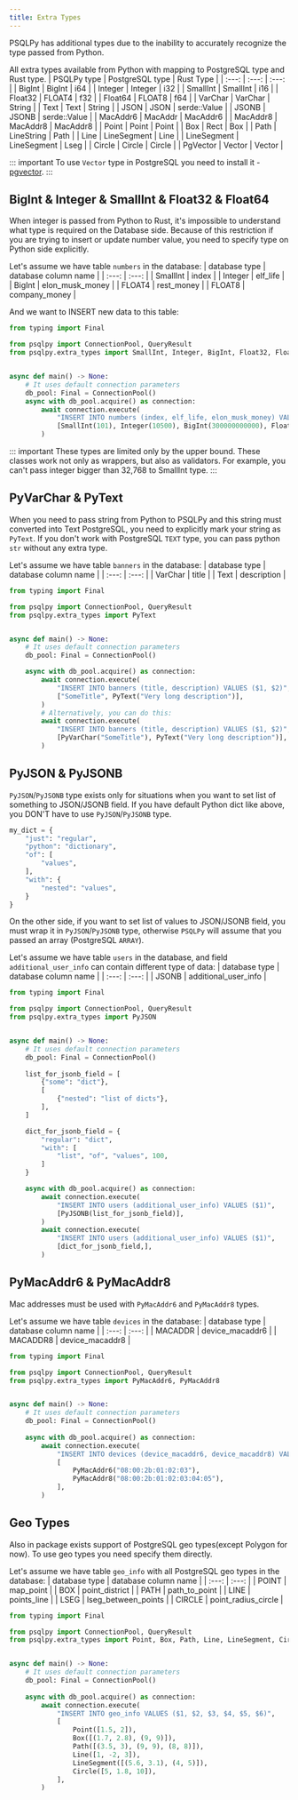 ```yaml
---
title: Extra Types
---
```


PSQLPy has additional types due to the inability to accurately recognize the type passed from Python.

All extra types available from Python with mapping to PostgreSQL type and Rust type.
| PSQLPy type | PostgreSQL type | Rust Type |
| :---: | :---: | :---: |
| BigInt | BigInt | i64 |
| Integer | Integer | i32 |
| SmallInt | SmallInt | i16 |
| Float32 | FLOAT4 | f32 |
| Float64 | FLOAT8 | f64 |
| VarChar | VarChar | String |
| Text | Text | String |
| JSON | JSON | serde::Value |
| JSONB | JSONB | serde::Value |
| MacAddr6 | MacAddr | MacAddr6 |
| MacAddr8 | MacAddr8 | MacAddr8 |
| Point | Point | Point |
| Box | Rect | Box |
| Path | LineString | Path |
| Line | LineSegment | Line |
| LineSegment | LineSegment | Lseg |
| Circle | Circle | Circle |
| PgVector | Vector | Vector |

::: important
To use `Vector` type in PostgreSQL you need to install it - [pgvector](https://github.com/pgvector/pgvector).
:::


## BigInt & Integer & SmallInt & Float32 & Float64
When integer is passed from Python to Rust, it's impossible to understand what type is required on the Database side.
Because of this restriction if you are trying to insert or update number value, you need to specify type on Python side explicitly.

Let's assume we have table `numbers` in the database:
|  database type | database column name |
| :---: | :---: |
| SmallInt | index |
| Integer | elf_life |
| BigInt | elon_musk_money |
| FLOAT4 | rest_money |
| FLOAT8 | company_money |

And we want to INSERT new data to this table:
```python
from typing import Final

from psqlpy import ConnectionPool, QueryResult
from psqlpy.extra_types import SmallInt, Integer, BigInt, Float32, Float64


async def main() -> None:
    # It uses default connection parameters
    db_pool: Final = ConnectionPool()
    async with db_pool.acquire() as connection:
        await connection.execute(
            "INSERT INTO numbers (index, elf_life, elon_musk_money) VALUES ($1, $2, $3, $4, $5)",
            [SmallInt(101), Integer(10500), BigInt(300000000000), Float32(123.11), Float64(222.12)],
        )
```

::: important
These types are limited only by the upper bound.
These classes work not only as wrappers, but also as validators.
For example, you can't pass integer bigger than 32,768 to SmallInt type.
:::

## PyVarChar & PyText
When you need to pass string from Python to PSQLPy and this string must converted into Text PostgreSQL, you need to explicitly mark your string as `PyText`.
If you don't work with PostgreSQL `TEXT` type, you can pass python `str` without any extra type.

Let's assume we have table `banners` in the database:
|  database type | database column name |
| :---: | :---: |
| VarChar | title |
| Text | description |
```python
from typing import Final

from psqlpy import ConnectionPool, QueryResult
from psqlpy.extra_types import PyText


async def main() -> None:
    # It uses default connection parameters
    db_pool: Final = ConnectionPool()

    async with db_pool.acquire() as connection:
        await connection.execute(
            "INSERT INTO banners (title, description) VALUES ($1, $2)",
            ["SomeTitle", PyText("Very long description")],
        )
        # Alternatively, you can do this:
        await connection.execute(
            "INSERT INTO banners (title, description) VALUES ($1, $2)",
            [PyVarChar("SomeTitle"), PyText("Very long description")],
        )
```

## PyJSON & PyJSONB
`PyJSON`/`PyJSONB` type exists only for situations when you want to set list of something to JSON/JSONB field.
If you have default Python dict like above, you DON'T have to use `PyJSON`/`PyJSONB` type.
```python
my_dict = {
    "just": "regular",
    "python": "dictionary",
    "of": [
        "values",
    ],
    "with": {
        "nested": "values",
    }
}
```
On the other side, if you want to set list of values to JSON/JSONB field, you must wrap it in `PyJSON`/`PyJSONB` type, otherwise `PSQLPy` will assume that you passed an array (PostgreSQL `ARRAY`).

Let's assume we have table `users` in the database, and field `additional_user_info` can contain different type of data:
|  database type | database column name |
| :---: | :---: |
| JSONB | additional_user_info |

```python
from typing import Final

from psqlpy import ConnectionPool, QueryResult
from psqlpy.extra_types import PyJSON


async def main() -> None:
    # It uses default connection parameters
    db_pool: Final = ConnectionPool()
    
    list_for_jsonb_field = [
        {"some": "dict"},
        [
            {"nested": "list of dicts"},
        ],
    ]

    dict_for_jsonb_field = {
        "regular": "dict",
        "with": [
            "list", "of", "values", 100,
        ]
    }

    async with db_pool.acquire() as connection:
        await connection.execute(
            "INSERT INTO users (additional_user_info) VALUES ($1)",
            [PyJSONB(list_for_jsonb_field)],
        )
        await connection.execute(
            "INSERT INTO users (additional_user_info) VALUES ($1)",
            [dict_for_jsonb_field,],
        )
```

## PyMacAddr6 & PyMacAddr8
Mac addresses must be used with `PyMacAddr6` and `PyMacAddr8` types.

Let's assume we have table `devices` in the database:
|  database type | database column name |
| :---: | :---: |
| MACADDR | device_macaddr6 |
| MACADDR8 | device_macaddr8 |

```python
from typing import Final

from psqlpy import ConnectionPool, QueryResult
from psqlpy.extra_types import PyMacAddr6, PyMacAddr8


async def main() -> None:
    # It uses default connection parameters
    db_pool: Final = ConnectionPool()
    
    async with db_pool.acquire() as connection:
        await connection.execute(
            "INSERT INTO devices (device_macaddr6, device_macaddr8) VALUES ($1, $2)",
            [
                PyMacAddr6("08:00:2b:01:02:03"),
                PyMacAddr8("08:00:2b:01:02:03:04:05"),
            ],
        )
```

## Geo Types
Also in package exists support of PostgreSQL geo types(except Polygon for now).
To use geo types you need specify them directly.

Let's assume we have table `geo_info` with all PostgreSQL geo types in the database:
|  database type | database column name |
| :---: | :---: |
| POINT | map_point |
| BOX | point_district |
| PATH | path_to_point |
| LINE | points_line |
| LSEG | lseg_between_points |
| CIRCLE | point_radius_circle |

```python
from typing import Final

from psqlpy import ConnectionPool, QueryResult
from psqlpy.extra_types import Point, Box, Path, Line, LineSegment, Circle


async def main() -> None:
    # It uses default connection parameters
    db_pool: Final = ConnectionPool()
    
    async with db_pool.acquire() as connection:
        await connection.execute(
            "INSERT INTO geo_info VALUES ($1, $2, $3, $4, $5, $6)",
            [
                Point([1.5, 2]),
                Box([(1.7, 2.8), (9, 9)]),
                Path([(3.5, 3), (9, 9), (8, 8)]),
                Line([1, -2, 3]),
                LineSegment([(5.6, 3.1), (4, 5)]),
                Circle([5, 1.8, 10]),
            ],
        )
```
